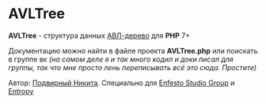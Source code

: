 # AVLTree
**AVLTree** - структура данных [АВЛ-дерево](https://ru.wikipedia.org/wiki/АВЛ-дерево) для **PHP** 7+

Документацию можно найти в файле проекта **AVLTree.php** или поискать в группе вк *(на самом деле я и так много кодил и доки писал для группы, так что мне просто лень переписывать всё это сюда. Простите)*

Автор: [Подвирный Никита](https://vk.com/technomindlp). Специально для [Enfesto Studio Group](https://vk.com/hphp_convertation) и [Entropy](https://entropy.enfesto.cf)